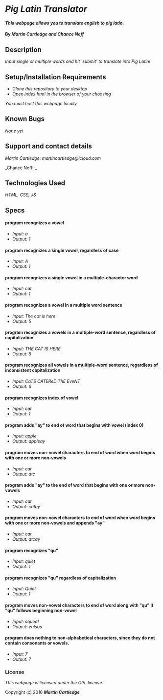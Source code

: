 # _Pig Latin Translator_

#### _This webpage allows you to translate english to pig latin._

#### By _**Martin Cartledge and Chance Neff**_

## Description

_Input single or multiple words and hit 'submit' to translate into Pig Latin!_

## Setup/Installation Requirements

* _Clone this repository to your desktop_
* _Open index.html in the browser of your choosing_

_You must host this webpage locally_

## Known Bugs

_None yet_

## Support and contact details

_Martin Cartledge: martincartledge@icloud.com_

_Chance Neff: _

## Technologies Used

_HTML,
CSS,
JS_

## Specs

#### program recognizes a vowel

* _Input: a_
* _Output: 1_

#### program recognizes a single vowel, regardless of case

* _Input: A_
* _Output: 1_

#### program recognizes a single vowel in a multiple-character word

* _Input: cat_
* _Output: 1_

#### program recognizes a vowel in a multiple word sentence

* _Input: The cat is here_
* _Output: 5_

#### program recognizes a vowels in a multiple-word sentence, regardless of capitalization

* _Input: THE CAT IS HERE_
* _Output: 5_

#### program recognizes all vowels in a multiple-word sentence, regardless of inconsistent capitalization

* _Input: CaTS CATEReD ThE EveNT_
* _Output: 6_

#### program recognizes index of vowel

* _Input: cat_
* _Output: 1_

#### program adds "ay" to end of word that begins with vowel (index 0)

* _Input: apple_
* _Output: appleay_

#### program moves non-vowel characters to end of word when word begins with one or more non-vowels

* _Input: cat_
* _Output: atc_

#### program adds "ay" to the end of word that begins with one or more non-vowels

* _Input: cat_
* _Output: catay_

#### program moves non-vowel characters to end of word when word begins with one or more non-vowels and appends "ay"

* _Input: cat_
* _Output: atcay_

#### program recognizes "qu"

* _Input: quiet_
* _Output: 1_

#### program recognizes "qu" regardless of capitalization

* _Input: Quiet_
* _Output: 1_

#### program moves non-vowel characters to end of word along with "qu" if "qu" follows beginning non-vowel

* _Input: squeal_
* _Output: ealsqu_

#### program does nothing to non-alphabetical characters, since they do not contain consonants or vowels.

* _Input: 7_
* _Output: 7_

### License

*This webpage is licensed under the GPL license.*

Copyright (c) 2016 **_Martin Cartledge_**
